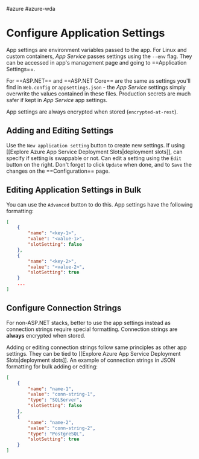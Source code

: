 #azure #azure-wda 

# Configure Application Settings
App settings are environment variables passed to the app.
For Linux and custom containers, *App Service* passes settings using the `--env` flag.
They can be accessed in app's management page and going to ==Application Settings==.

For ==ASP.NET== and ==ASP.NET Core== are the same as settings you'll find in `Web.config` or `appsettings.json` - the *App Service* settings simply overwrite the values contained in these files.
Production secrets are much safer if kept in *App Service* app settings.

App settings are always encrypted when stored (`encrypted-at-rest`).

## Adding and Editing Settings
Use the `New application setting` button to create new settings.
If using [[Explore Azure App Service Deployment Slots|deployment slots]], can specify if setting is swappable or not.
Can edit a setting using the `Edit` button on the right.
Don't forget to click `Update` when done, and to `Save` the changes on the ==Configuration== page.

## Editing Application Settings in Bulk
You can use the `Advanced` button to do this.
App settings have the following formatting:
```json
[
	{
		"name": "<key-1>",
		"value": "<value-1>",
		"slotSetting": false
	},
	{
		"name": "<key-2>",
		"value": "<value-2>",
		"slotSetting": true
	}
	...
]
```

## Configure Connection Strings
For non-ASP.NET stacks, better to use the app settings instead as connection strings require special formatting.
Connection strings are **always** encrypted when stored.

Adding or editing connection strings follow same principles as other app settings.
They can be tied to [[Explore Azure App Service Deployment Slots|deployment slots]].
An example of connection strings in JSON formatting for bulk adding or editing:
```json
[
	{
		"name": "name-1",
		"value": "conn-string-1",
		"type": "SQLServer",
		"slotSetting": false
	},
	{
		"name": "name-2",
		"value": "conn-string-2",
		"type": "PostgreSQL",
		"slotSetting": true
	}
]
```